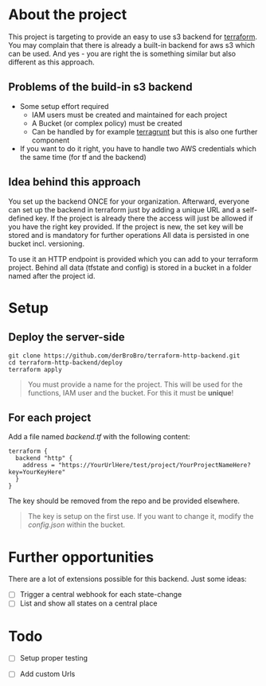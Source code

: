# About the project
This project is targeting to provide an easy to use s3 backend for [terraform](https://www.terraform.io/).  
You may complain that there is already a built-in backend for aws s3 which can be used.
And yes - you are right the is something similar but also different as this approach.  

## Problems of the build-in s3 backend
- Some setup effort required
  - IAM users must be created and maintained for each project
  - A Bucket (or complex policy) must be created
  - Can be handled by for example [terragrunt](https://github.com/gruntwork-io/terragrunt) but this is also one further component
- If you want to do it right, you have to handle two AWS credentials which the same time (for tf and the backend)  

## Idea behind this approach
You set up the backend ONCE for your organization. Afterward, everyone can set up the backend in terraform just by adding a unique URL and a self-defined key. If the project is already there the access will just be allowed if you have the right key provided. If the project is new, the set key will be stored and is mandatory for further operations
All data is persisted in one bucket incl. versioning.  

To use it an HTTP endpoint is provided which you can add to your terraform project. 
Behind all data (tfstate and config) is stored in a bucket in a folder named after the project id. 

# Setup
## Deploy the server-side
```
git clone https://github.com/derBroBro/terraform-http-backend.git
cd terraform-http-backend/deploy
terraform apply
```
> You must provide a name for the project. This will be used for the functions, IAM user and the bucket. For this it must be **unique**!

## For each project
Add a file named *backend.tf* with the following content:
```hcl
terraform {
  backend "http" {
    address = "https://YourUrlHere/test/project/YourProjectNameHere?key=YourKeyHere"
  }
}
```
The key should be removed from the repo and be provided elsewhere. 
> The key is setup on the first use. If you want to change it, modify the *config.json* within the bucket.


# Further opportunities
There are a lot of extensions possible for this backend.
Just some ideas:  
- [ ] Trigger a central webhook for each state-change  
- [ ] List and show all states on a central place  

# Todo
- [ ] Setup proper testing
- [ ] Add custom Urls


